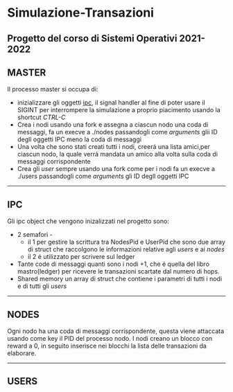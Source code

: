 # Simulazione-Transazioni
Progetto del corso di Sistemi Operativi 2021-2022 
 ---
## MASTER
 Il processo master si occupa di:
 - inizializzare gli oggetti [ipc](##IPC), il signal handler al fine di poter usare il SIGINT per interrompere la simulazione a proprio piacimento usando la shortcut _CTRL-C_
 -  Crea i nodi usando una fork e assegna a ciascun nodo una coda di messaggi, fa un execve a ./nodes passandogli come _arguments_ glii ID degll oggetti IPC meno la coda di messaggi
 -  Una volta che sono stati creati tutti i nodi, creerá una lista amici,per ciascun nodo, la quale verrá mandata un amico alla volta sulla coda di messaggi corrispondente
 -  Crea gli _user_ sempre usando una fork come per i nodi fa un execve a ./users passandogli come _arguments_ gli ID degll oggetti IPC
---
## IPC
Gli ipc object che vengono inizalizzati nel progetto sono:
- 2 semafori - 
	- il 1 per gestire la scrittura tra NodesPid e UserPid che sono due array di struct che raccolgono le informazioni relative agli _users_ e ai _nodes_
	- il 2 é utilizzato per scrivere sul ledger  
- Tante code di messaggi quanti sono i nodi +1, che é quella del libro mastro(ledger) per ricevere le transazioni scartate dal numero di hops.
- Shared memory un array di struct che contiene i parametri di tutti i nodi e di tutti gli _users_

 ---
 ## NODES
 Ogni nodo ha una coda di messaggi corrispondente, questa viene attaccata usando come key il PID del processo nodo. I nodi creano un blocco con reward a 0, in seguito inserisce nei blocchi la lista delle transazioni da elaborare. 
 
 
 ---
 ## USERS